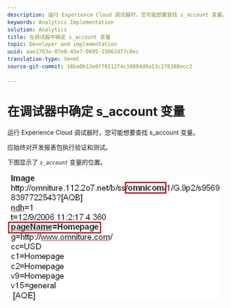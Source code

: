 ```yaml
---
description: 运行 Experience Cloud 调试器时，您可能想要查找 s_account 变量。
keywords: Analytics Implementation
solution: Analytics
title: 在调试器中确定 s_account 变量
topic: Developer and implementation
uuid: aae1763a-07e0-45e7-9695-15862d77c0ec
translation-type: tm+mt
source-git-commit: 16ba0b12e0f70112f4c10804d0a13c278388ecc2

---
```



# 在调试器中确定 s_account 变量

运行 Experience Cloud 调试器时，您可能想要查找 s_account 变量。

应始终对开发报表包执行验证和测试。

下图显示了 *`s_account`* 变量的位置。

![](assets/debugger_code.png)

